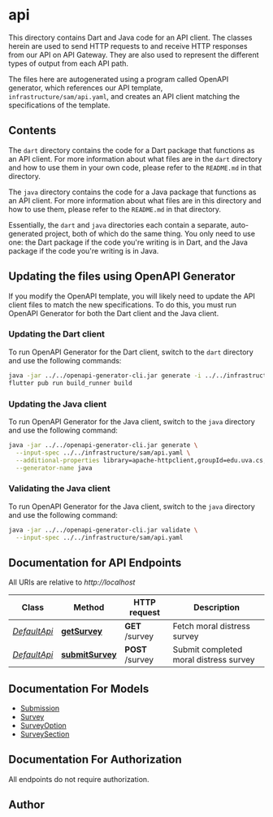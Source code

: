 # api

This directory contains Dart and Java code for an API client. The classes herein are used to send HTTP requests to and receive HTTP responses from our API on API Gateway. They are also used to represent the different types of output from each API path.

The files here are autogenerated using a program called OpenAPI generator, which references our API template, `infrastructure/sam/api.yaml`, and creates an API client matching the specifications of the template.

## Contents

The `dart` directory contains the code for a Dart package that functions as an API client. For more information about what files are in the `dart` directory and how to use them in your own code, please refer to the `README.md` in that directory.

The `java` directory contains the code for a Java package that functions as an API client. For more information about what files are in this directory and how to use them, please refer to the `README.md` in that directory.

Essentially, the `dart` and `java` directories each contain a separate, auto-generated project, both of which do the same thing. You only need to use one: the Dart package if the code you're writing is in Dart, and the Java package if the code you're writing is in Java.

## Updating the files using OpenAPI Generator

If you modify the OpenAPI template, you will likely need to update the API client files to match the new specifications. To do this, you must run OpenAPI Generator for both the Dart client and the Java client.

### Updating the Dart client

To run OpenAPI Generator for the Dart client, switch to the `dart` directory and use the following commands:

```bash
java -jar ../../openapi-generator-cli.jar generate -i ../../infrastructure/sam/api.yaml --generate-alias-as-model --additional-properties pubName=moralpainapi -g dart-dio
flutter pub run build_runner build
```

### Updating the Java client

To run OpenAPI Generator for the Java client, switch to the `java` directory and use the following command:

```bash
java -jar ../../openapi-generator-cli.jar generate \
  --input-spec ../../infrastructure/sam/api.yaml \
  --additional-properties library=apache-httpclient,groupId=edu.uva.cs,artifactId=moraldistressapi \
  --generator-name java
```

### Validating the Java client

To run OpenAPI Generator for the Java client, switch to the `java` directory and use the following command:

```bash
java -jar ../../openapi-generator-cli.jar validate \
  --input-spec ../../infrastructure/sam/api.yaml
```

## Documentation for API Endpoints

All URIs are relative to *http://localhost*

Class | Method | HTTP request | Description
------------ | ------------- | ------------- | -------------
[*DefaultApi*](doc/DefaultApi.md) | [**getSurvey**](doc/DefaultApi.md#getsurvey) | **GET** /survey | Fetch moral distress survey
[*DefaultApi*](doc/DefaultApi.md) | [**submitSurvey**](doc/DefaultApi.md#submitsurvey) | **POST** /survey | Submit completed moral distress survey


## Documentation For Models

 - [Submission](doc/Submission.md)
 - [Survey](doc/Survey.md)
 - [SurveyOption](doc/SurveyOption.md)
 - [SurveySection](doc/SurveySection.md)

## Documentation For Authorization

 All endpoints do not require authorization.
## Author
